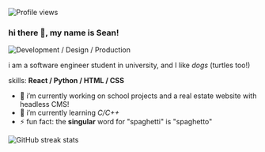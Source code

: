 ![Profile views](https://gpvc.arturio.dev/szeanx)  
### hi there 👋, my name is **Sean**!
![Development / Design / Production](https://i.ibb.co/T0mPtPS/Black-and-White-Minimalist-Financial-Analyst-Linkedin-Banner.png)

i am a software engineer student in university, and I like *dogs* (turtles too!)

skills: **React / Python / HTML / CSS**

- 🔭 i’m currently working on school projects and a real estate website with headless CMS! 
- 🌱 i’m currently learning *C/C++* 
- ⚡ fun fact: the **singular** word for "spaghetti" is "spaghetto" 

![GitHub streak stats](https://github-readme-streak-stats.herokuapp.com/?user=szeanx)  
